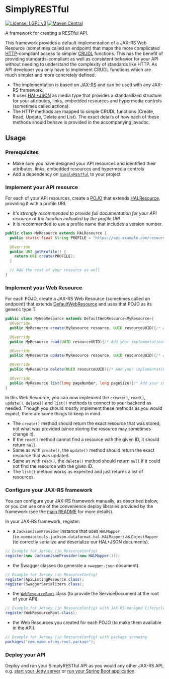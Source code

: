 # SimplyRESTful
[![License: LGPL v3](https://img.shields.io/badge/License-LGPL%20v3-blue.svg?style=plastic)](https://www.gnu.org/licenses/lgpl-3.0)
[![Maven Central](https://maven-badges.herokuapp.com/maven-central/com.github.arucard21.simplyrestful/SimplyRESTful/badge.svg?style=plastic)](https://maven-badges.herokuapp.com/maven-central/com.github.arucard21.simplyrestful/SimplyRESTful)

A framework for creating a RESTful API.

This framework provides a default implementation of a JAX-RS Web Resource (sometimes called an endpoint) that maps the more complicated [HTTP](https://tools.ietf.org/html/rfc7231)-compliant access to simpler [CRUDL](https://en.wikipedia.org/wiki/Create,_read,_update_and_delete) functions. This has the benefit of providing standards-compliant as well as consistent behavior for your API without needing to understand the complexity of standards like HTTP. As API developer you only have to implement CRUDL functions which are much simpler and more concretely defined.
* The implementation is based on [JAX-RS](https://jakarta.ee/specifications/restful-ws/) and can be used with any JAX-RS framework.
* It uses [HAL+JSON](https://tools.ietf.org/html/draft-kelly-json-hal-08) as media type that provides a standardized structure for your attributes, links, embedded resources and hypermedia controls (sometimes called actions).
* The HTTP methods are mapped to simple CRUDL functions (Create, Read, Update, Delete and List). The exact details of how each of these methods should behave is provided in the accompanying javadoc.

## Usage
### Prerequisites
* Make sure you have designed your API resources and identified their attributes, links, embedded resources and hypermedia controls
* Add a dependency on [`SimplyRESTful`](https://search.maven.org/artifact/com.github.arucard21.simplyrestful/SimplyRESTful/) to your project

### Implement your API resource
For each of your API resources, create a [POJO](https://en.wikipedia.org/wiki/Plain_old_Java_object) that extends [HALResource](/SimplyRESTful-resources/src/main/java/simplyrestful/api/framework/resources/HALResource.java), providing it with a profile URI.
* *It's strongly recommended to provide full documentation for your API resource at the location indicated by the profile URI*
* It is recommended to use a profile name that includes a version number.

```Java
public class MyResource extends HALResource {  
  public static final String PROFILE = "https://api.example.com/resources/my-resource/v1";

  @Override
  public URI getProfile() {
    return URI.create(PROFILE);
  }

  // Add the rest of your resource as well
}
```
### Implement your Web Resource
For each POJO, create a JAX-RS Web Resource (sometimes called an endpoint) that extends [DefaultWebResource](src/main/java/simplyrestful/api/framework/core/DefaultWebResource.java) and uses that POJO as its generic type T.

```Java
public class MyWebResource extends DefaultWebResource<MyResource>{
  @Override
  public MyResource create(MyResource resource, UUID resourceUUID){/* Add your implementation*/}

  @Override
  public MyResource read(UUID resourceUUID){/* Add your implementation*/}

  @Override
  public MyResource update(MyResource resource, UUID resourceUUID){/* Add your implementation*/}

  @Override
  public MyResource delete(UUID resourceUUID){/* Add your implementation*/}

  @Override
  public MyResource list(long pageNumber, long pageSize){/* Add your implementation*/}
}
```
In this Web Resource, you can now implement the `create()`, `read()`, `update()`, `delete()` and `list()` methods to connect to your backend as needed. Though you should mostly implement these methods as you would expect, there are some things to keep in mind.
* The `create()` method should return the exact resource that was stored, not what was provided (since storing the resource may sometimes change it).
* If the `read()` method cannot find a resource with the given ID, it should return `null`.
* Same as with `create()`, the `update()` method should return the exact resource that was updated.
* Same as with `read()`, the `delete()` method should return `null` if it could not find the resource with the given ID.
* The `list()` method works as expected and just returns a list of resources.

### Configure your JAX-RS framework
You can configure your JAX-RS framework manually, as described below, or you can use one of the convenience deploy libraries provided by the framework (see the [main README](/) for more details).

In your JAX-RS framework, register:
* a `JacksonJsonProvider` instance that uses `HALMapper` (`io.openapitools.jackson.dataformat.hal.HALMapper`) as `ObjectMapper` (to correctly serialize and deserialize our HAL+JSON documents).
```Java
// Example for Jersey (in ResourceConfig)
register(new JacksonJsonProvider(new HALMapper()));
```
* the Swagger classes (to generate a `swagger.json` document).
```Java
// Example for Jersey (in ResourceConfig)
register(ApiListingResource.class);
register(SwaggerSerializers.class);
```
* the [`WebResourceRoot`](src/main/java/simplyrestful/api/framework/core/servicedocument/WebResourceRoot.java) class (to provide the ServiceDocument at the root of your API).
```Java
// Example for Jersey (in ResourceConfig) with JAX-RS-managed lifecycle
register(WebResourceRoot.class);
```
* the Web Resources you created for each POJO (to make them available in the API).
```Java
// Example for Jersey (in ResourceConfig) with package scanning
packages("com.name.of.my.root.package");
```

### Deploy your API
Deploy and run your SimplyRESTful API as you would any other JAX-RS API, e.g. [start your Jetty server](https://www.eclipse.org/jetty/documentation/current/startup.html) or [run your Spring Boot application](https://docs.spring.io/spring-boot/docs/current/reference/html/using-spring-boot.html#using-boot-running-your-application).
